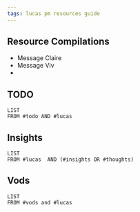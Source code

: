 ```yaml
---
tags: lucas pm resources guide
---
```

## Resource Compilations
- Message Claire
- Message Viv
- 
## TODO
```dataview
LIST
FROM #todo AND #lucas 
```

## Insights
```dataview
LIST
FROM #lucas  AND (#insights OR #thoughts)
```

## Vods
```dataview
LIST 
FROM #vods and #lucas  
```